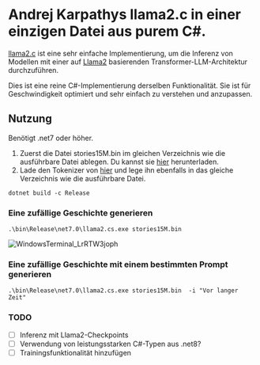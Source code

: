 # Andrej Karpathys llama2.c in einer einzigen Datei aus purem C#.
[llama2.c](https://github.com/karpathy/llama2.c) ist eine sehr einfache Implementierung, um die Inferenz von Modellen mit einer auf [Llama2](https://arxiv.org/pdf/2302.13971.pdf) basierenden Transformer-LLM-Architektur durchzuführen.

Dies ist eine reine C#-Implementierung derselben Funktionalität. Sie ist für Geschwindigkeit optimiert und sehr einfach zu verstehen und anzupassen.

## Nutzung

Benötigt .net7 oder höher.

1. Zuerst die Datei stories15M.bin im gleichen Verzeichnis wie die ausführbare Datei ablegen. Du kannst sie [hier](https://huggingface.co/karpathy/tinyllamas/resolve/main/stories15M.bin) herunterladen.
2. Lade den Tokenizer von [hier](https://github.com/karpathy/llama2.c/blob/master/tokenizer.bin) und lege ihn ebenfalls in das gleiche Verzeichnis wie die ausführbare Datei.
```
dotnet build -c Release
```

### Eine zufällige Geschichte generieren
```
.\bin\Release\net7.0\llama2.cs.exe stories15M.bin
```
![WindowsTerminal_LrRTW3joph](https://github.com/trrahul/llama2.cs/assets/7353840/3b469a99-b83a-43f1-b07d-227da7b9ebe0)

### Eine zufällige Geschichte mit einem bestimmten Prompt generieren
```
.\bin\Release\net7.0\llama2.cs.exe stories15M.bin  -i "Vor langer Zeit"
```

### TODO
- [ ] Inferenz mit Llama2-Checkpoints
- [ ] Verwendung von leistungsstarken C#-Typen aus .net8?
- [ ] Trainingsfunktionalität hinzufügen
